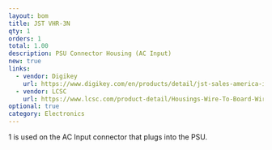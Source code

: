 ```yaml
---
layout: bom
title: JST VHR-3N
qty: 1
orders: 1
total: 1.00
description: PSU Connector Housing (AC Input)
new: true
links:
  - vendor: Digikey
    url: https://www.digikey.com/en/products/detail/jst-sales-america-inc/VHR-3N/608625
  - vendor: LCSC
    url: https://www.lcsc.com/product-detail/Housings-Wire-To-Board-Wire-To-Wire_JST-VHR-3N_C157899.html?s_z=n_JST%20VHR-3N
optional: true
category: Electronics
---
```

1 is used on the AC Input connector that plugs into the PSU.